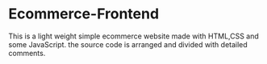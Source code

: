# Ecommerce-Frontend
This is a light weight simple ecommerce website made with HTML,CSS and some JavaScript. the source code is arranged and divided with detailed comments.
